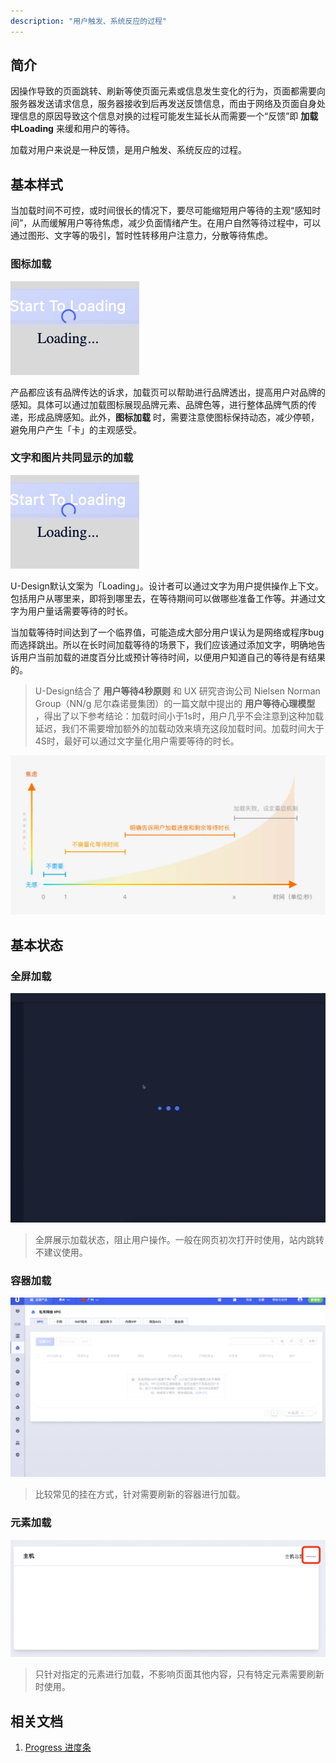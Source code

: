 ```yaml
---
description: "用户触发、系统反应的过程"
---
```


<!--副标题具体写法见源代码模式-->

## 简介
因操作导致的页面跳转、刷新等使页面元素或信息发生变化的行为，页面都需要向服务器发送请求信息，服务器接收到后再发送反馈信息，而由于网络及页面自身处理信息的原因导致这个信息对换的过程可能发生延长从而需要一个“反馈”即 **加载中Loading** 来缓和用户的等待。

加载对用户来说是一种反馈，是用户触发、系统反应的过程。



## 基本样式
当加载时间不可控，或时间很长的情况下，要尽可能缩短用户等待的主观“感知时间”，从而缓解用户等待焦虑，减少负面情绪产生。在用户自然等待过程中，可以通过图形、文字等的吸引，暂时性转移用户注意力，分散等待焦虑。

### 图标加载
![1](../../../images/Loading/1.png)

产品都应该有品牌传达的诉求，加载页可以帮助进行品牌透出，提高用户对品牌的感知。具体可以通过加载图标展现品牌元素、品牌色等，进行整体品牌气质的传递，形成品牌感知。此外，**图标加载** 时，需要注意使图标保持动态，减少停顿，避免用户产生「卡」的主观感受。


### 文字和图片共同显示的加载

![1](../../../images/Loading/1.png)

U-Design默认文案为「Loading」。设计者可以通过文字为用户提供操作上下文。包括用户从哪里来，即将到哪里去，在等待期间可以做哪些准备工作等。并通过文字为用户量话需要等待的时长。

当加载等待时间达到了一个临界值，可能造成大部分用户误认为是网络或程序bug而选择跳出。所以在长时间加载等待的场景下，我们应该通过添加文字，明确地告诉用户当前加载的进度百分比或预计等待时间，以便用户知道自己的等待是有结果的。

> U-Design结合了 **用户等待4秒原则** 和 UX 研究咨询公司 Nielsen Norman Group（NN/g 尼尔森诺曼集团）的一篇文献中提出的 **用户等待心理模型** ，得出了以下参考结论：加载时间小于1s时，用户几乎不会注意到这种加载延迟，我们不需要增加额外的加载动效来填充这段加载时间。加载时间大于4S时，最好可以通过文字量化用户需要等待的时长。

![1](../../../images/Loading/5.png)



## 基本状态
### 全屏加载
![1](../../../images/Loading/6.png)
> 全屏展示加载状态，阻止用户操作。一般在网页初次打开时使用，站内跳转不建议使用。

### 容器加载
![1](../../../images/Loading/9.png)
> 比较常见的挂在方式，针对需要刷新的容器进行加载。

### 元素加载
![1](../../../images/Loading/8.png)
> 只针对指定的元素进行加载，不影响页面其他内容，只有特定元素需要刷新时使用。



## 相关文档

1. [Progress 进度条](https://www.ucloud.cn)
